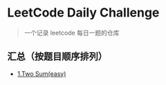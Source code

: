 # LeetCode Daily Challenge

> 一个记录 leetcode 每日一题的仓库



## 汇总（按题目顺序排列）

- [1.Two Sum(easy)](./easy/1.md)
